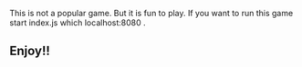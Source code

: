 

This is not a popular game. But it is fun to play. If you want to run this game start index.js which localhost:8080 . 


Enjoy!!
-



